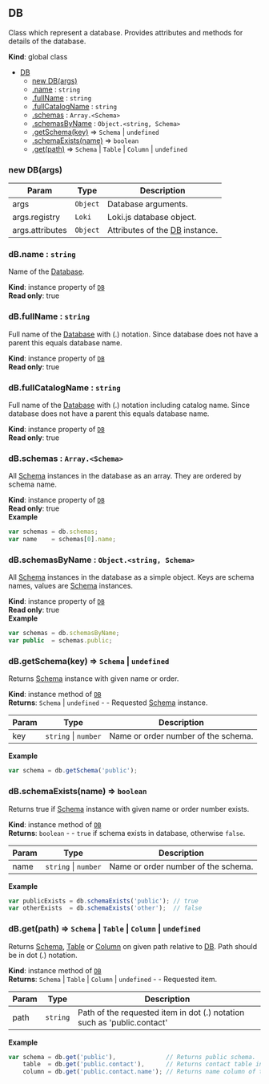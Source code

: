 <a name="DB"></a>
## DB
Class which represent a database. Provides attributes and methods for details of the database.

**Kind**: global class  

* [DB](#DB)
  * [new DB(args)](#new_DB_new)
  * [.name](#DB+name) : <code>string</code>
  * [.fullName](#DB+fullName) : <code>string</code>
  * [.fullCatalogName](#DB+fullCatalogName) : <code>string</code>
  * [.schemas](#DB+schemas) : <code>Array.&lt;Schema&gt;</code>
  * [.schemasByName](#DB+schemasByName) : <code>Object.&lt;string, Schema&gt;</code>
  * [.getSchema(key)](#DB+getSchema) ⇒ <code>Schema</code> &#124; <code>undefined</code>
  * [.schemaExists(name)](#DB+schemaExists) ⇒ <code>boolean</code>
  * [.get(path)](#DB+get) ⇒ <code>Schema</code> &#124; <code>Table</code> &#124; <code>Column</code> &#124; <code>undefined</code>

<a name="new_DB_new"></a>
### new DB(args)

| Param | Type | Description |
| --- | --- | --- |
| args | <code>Object</code> | Database arguments. |
| args.registry | <code>Loki</code> | Loki.js database object. |
| args.attributes | <code>Object</code> | Attributes of the [DB](#DB) instance. |

<a name="DB+name"></a>
### dB.name : <code>string</code>
Name of the [Database](Database).

**Kind**: instance property of <code>[DB](#DB)</code>  
**Read only**: true  
<a name="DB+fullName"></a>
### dB.fullName : <code>string</code>
Full name of the [Database](Database) with (.) notation. Since database does not have a parent this equals database name.

**Kind**: instance property of <code>[DB](#DB)</code>  
**Read only**: true  
<a name="DB+fullCatalogName"></a>
### dB.fullCatalogName : <code>string</code>
Full name of the [Database](Database) with (.) notation including catalog name. Since database does not have a parent this equals database name.

**Kind**: instance property of <code>[DB](#DB)</code>  
**Read only**: true  
<a name="DB+schemas"></a>
### dB.schemas : <code>Array.&lt;Schema&gt;</code>
All [Schema](Schema) instances in the database as an array. They are ordered by schema name.

**Kind**: instance property of <code>[DB](#DB)</code>  
**Read only**: true  
**Example**  
```js
var schemas = db.schemas;
var name    = schemas[0].name;
```
<a name="DB+schemasByName"></a>
### dB.schemasByName : <code>Object.&lt;string, Schema&gt;</code>
All [Schema](Schema) instances in the database as a simple object. Keys are schema names, values are [Schema](Schema) instances.

**Kind**: instance property of <code>[DB](#DB)</code>  
**Read only**: true  
**Example**  
```js
var schemas = db.schemasByName;
var public  = schemas.public;
```
<a name="DB+getSchema"></a>
### dB.getSchema(key) ⇒ <code>Schema</code> &#124; <code>undefined</code>
Returns [Schema](Schema) instance with given name or order.

**Kind**: instance method of <code>[DB](#DB)</code>  
**Returns**: <code>Schema</code> &#124; <code>undefined</code> - - Requested [Schema](Schema) instance.  

| Param | Type | Description |
| --- | --- | --- |
| key | <code>string</code> &#124; <code>number</code> | Name or order number of the schema. |

**Example**  
```js
var schema = db.getSchema('public');
```
<a name="DB+schemaExists"></a>
### dB.schemaExists(name) ⇒ <code>boolean</code>
Returns true if [Schema](Schema) instance with given name or order number exists.

**Kind**: instance method of <code>[DB](#DB)</code>  
**Returns**: <code>boolean</code> - - `true` if schema exists in database, otherwise `false`.  

| Param | Type | Description |
| --- | --- | --- |
| name | <code>string</code> &#124; <code>number</code> | Name or order number of the schema. |

**Example**  
```js
var publicExists = db.schemaExists('public'); // true
var otherExists  = db.schemaExists('other');  // false
```
<a name="DB+get"></a>
### dB.get(path) ⇒ <code>Schema</code> &#124; <code>Table</code> &#124; <code>Column</code> &#124; <code>undefined</code>
Returns [Schema](Schema), [Table](Table) or [Column](Column) on given path relative to [DB](#DB). Path should be in dot (.) notation.

**Kind**: instance method of <code>[DB](#DB)</code>  
**Returns**: <code>Schema</code> &#124; <code>Table</code> &#124; <code>Column</code> &#124; <code>undefined</code> - - Requested item.  

| Param | Type | Description |
| --- | --- | --- |
| path | <code>string</code> | Path of the requested item in dot (.) notation such as 'public.contact' |

**Example**  
```js
var schema = db.get('public'),              // Returns public schema.
    table  = db.get('public.contact'),      // Returns contact table in public schema.
    column = db.get('public.contact.name'); // Returns name column of the contact table in public schema.
```
